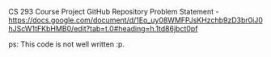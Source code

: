 CS 293 Course Project GitHub Repository
Problem Statement - 
https://docs.google.com/document/d/1Eo_uy08WMFPJsKHzchb9zD3br0iJ0hJScW1tFKbHMB0/edit?tab=t.0#heading=h.1td86jbct0pf

ps: This code is not well written :p.
